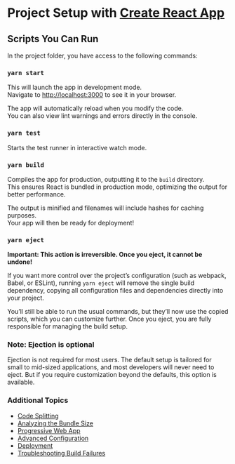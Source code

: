 # Project Setup with [Create React App](https://github.com/facebook/create-react-app)

## Scripts You Can Run

In the project folder, you have access to the following commands:

### `yarn start`

This will launch the app in development mode.<br />
Navigate to [http://localhost:3000](http://localhost:3000) to see it in your browser.

The app will automatically reload when you modify the code.<br />
You can also view lint warnings and errors directly in the console.

### `yarn test`

Starts the test runner in interactive watch mode.<br />


### `yarn build`

Compiles the app for production, outputting it to the `build` directory.<br />
This ensures React is bundled in production mode, optimizing the output for better performance.

The output is minified and filenames will include hashes for caching purposes.<br />
Your app will then be ready for deployment!


### `yarn eject`

**Important: This action is irreversible. Once you eject, it cannot be undone!**

If you want more control over the project’s configuration (such as webpack, Babel, or ESLint), running `yarn eject` will remove the single build dependency, copying all configuration files and dependencies directly into your project.

You’ll still be able to run the usual commands, but they’ll now use the copied scripts, which you can customize further. Once you eject, you are fully responsible for managing the build setup.

### Note: Ejection is optional

Ejection is not required for most users. The default setup is tailored for small to mid-sized applications, and most developers will never need to eject. But if you require customization beyond the defaults, this option is available.


### Additional Topics

- [Code Splitting](https://facebook.github.io/create-react-app/docs/code-splitting)
- [Analyzing the Bundle Size](https://facebook.github.io/create-react-app/docs/analyzing-the-bundle-size)
- [Progressive Web App](https://facebook.github.io/create-react-app/docs/making-a-progressive-web-app)
- [Advanced Configuration](https://facebook.github.io/create-react-app/docs/advanced-configuration)
- [Deployment](https://facebook.github.io/create-react-app/docs/deployment)
- [Troubleshooting Build Failures](https://facebook.github.io/create-react-app/docs/troubleshooting#npm-run-build-fails-to-minify)
